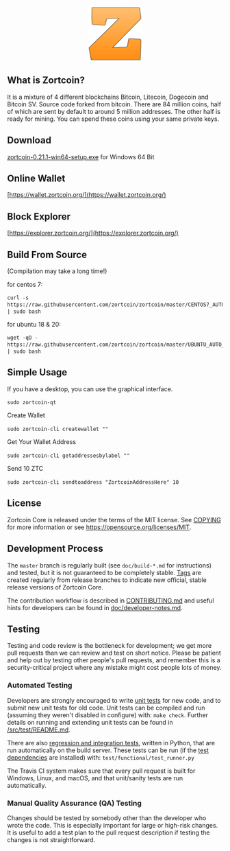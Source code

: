 <p align="center">
  <a href="https://explorer.zortcoin.org/"><img src="https://raw.githubusercontent.com/zortcoin/zortcoin/master/share/pixmaps/zortcoin128.png" /></a>
</p>

What is Zortcoin?
----------------

It is a mixture of 4 different blockchains Bitcoin, Litecoin, Dogecoin and Bitcoin SV. Source code forked from bitcoin. There are 84 million coins, half of which are sent by default to around 5 million addresses. The other half is ready for mining. You can spend these coins using your same private keys.


Download
----------------

[zortcoin-0.21.1-win64-setup.exe](https://github.com/zortcoin/zortcoin/releases/download/v0.21.1/zortcoin-0.21.1-win64-setup.exe) for Windows 64 Bit


Online Wallet
----------------

[https://wallet.zortcoin.org/](https://wallet.zortcoin.org/)


Block Explorer
----------------

[https://explorer.zortcoin.org/](https://explorer.zortcoin.org/)


Build From Source
----------------

(Compilation may take a long time!)

for centos 7:

````
curl -s https://raw.githubusercontent.com/zortcoin/zortcoin/master/CENTOS7_AUTO_INSTALLER.sh | sudo bash
````

for ubuntu 18 & 20:

````
wget -qO - https://raw.githubusercontent.com/zortcoin/zortcoin/master/UBUNTU_AUTO_INSTALLER.sh | sudo bash
````


Simple Usage
----------------

If you have a desktop, you can use the graphical interface.

````
sudo zortcoin-qt
````


Create Wallet

````sudo zortcoin-cli createwallet ""````

Get Your Wallet Address

````sudo zortcoin-cli getaddressesbylabel ""````

Send 10 ZTC

````sudo zortcoin-cli sendtoaddress "ZortcoinAddressHere" 10````


License
-------

Zortcoin Core is released under the terms of the MIT license. See [COPYING](COPYING) for more
information or see https://opensource.org/licenses/MIT.

Development Process
-------------------

The `master` branch is regularly built (see `doc/build-*.md` for instructions) and tested, but it is not guaranteed to be
completely stable. [Tags](https://github.com/zortcoin/zortcoin/tags) are created
regularly from release branches to indicate new official, stable release versions of Zortcoin Core.

The contribution workflow is described in [CONTRIBUTING.md](CONTRIBUTING.md)
and useful hints for developers can be found in [doc/developer-notes.md](doc/developer-notes.md).

Testing
-------

Testing and code review is the bottleneck for development; we get more pull
requests than we can review and test on short notice. Please be patient and help out by testing
other people's pull requests, and remember this is a security-critical project where any mistake might cost people
lots of money.

### Automated Testing

Developers are strongly encouraged to write [unit tests](src/test/README.md) for new code, and to
submit new unit tests for old code. Unit tests can be compiled and run
(assuming they weren't disabled in configure) with: `make check`. Further details on running
and extending unit tests can be found in [/src/test/README.md](/src/test/README.md).

There are also [regression and integration tests](/test), written
in Python, that are run automatically on the build server.
These tests can be run (if the [test dependencies](/test) are installed) with: `test/functional/test_runner.py`

The Travis CI system makes sure that every pull request is built for Windows, Linux, and macOS, and that unit/sanity tests are run automatically.

### Manual Quality Assurance (QA) Testing

Changes should be tested by somebody other than the developer who wrote the
code. This is especially important for large or high-risk changes. It is useful
to add a test plan to the pull request description if testing the changes is
not straightforward.


